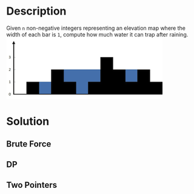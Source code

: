 # Description
Given `n` non-negative integers representing an elevation map where the width of each bar is `1`, compute how much water it can trap after raining.
![alt text](../../figs/42_rainwatertrap.png)

# Solution
## Brute Force

## DP

## Two Pointers